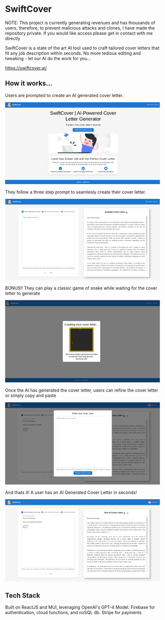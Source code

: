 # SwiftCover

NOTE: This project is currently generating revenues and has thousands of users, therefore, to prevent malicious attacks and clones, I have made the repository private. If you would like access please get in contact with me directly

SwiftCover is a state of the art AI tool used to craft tailored cover letters that fit any job description within seconds. No more tedious editing and tweaking - let our AI do the work for you...


https://swiftcover.ai/

## How  it works...

Users are prompted to create an AI generated cover letter.

![screenshot #1](./screenshot-1.png)

They follow a three step prompt to seamlesly create their cover letter.

![screenshot #2](./screenshot-2.png)

BONUS!! They can play a classic game of snake while waiting for the cover letter to generate

![screenshot #3](./screenshot-3.png)

Once the AI has generated the cover letter, users can refine the cover letter or simply copy and paste

![screenshot #4](./screenshot-4.png)

And thats it! A user has an AI Generated Cover Letter in seconds!

![screenshot #4](./screenshot-5.png)


## Tech Stack
Built on ReactJS and MUI, leveraging OpenAI's GPT-4 Model. Firebase for authentication, cloud functions, and noSQL db. Stripe for payments
